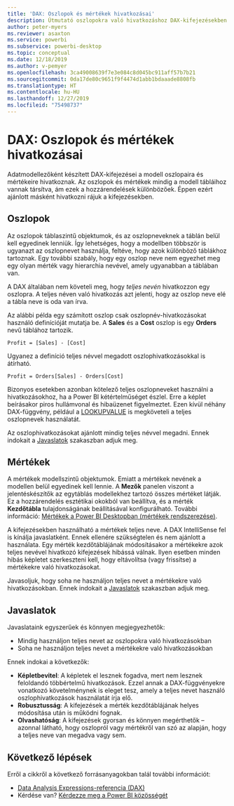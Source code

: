 ```yaml
---
title: 'DAX: Oszlopok és mértékek hivatkozásai'
description: Útmutató oszlopokra való hivatkozáshoz DAX-kifejezésekben lévő mértékekben.
author: peter-myers
ms.reviewer: asaxton
ms.service: powerbi
ms.subservice: powerbi-desktop
ms.topic: conceptual
ms.date: 12/18/2019
ms.author: v-pemyer
ms.openlocfilehash: 3ca49008639f7e3e084c8d045bc911aff57b7b21
ms.sourcegitcommit: 0da17de80c9651f9f4474d1abb1bdaaade8808fb
ms.translationtype: HT
ms.contentlocale: hu-HU
ms.lasthandoff: 12/27/2019
ms.locfileid: "75498737"
---
```

# <a name="dax-column-and-measure-references"></a>DAX: Oszlopok és mértékek hivatkozásai

Adatmodellezőként készített DAX-kifejezései a modell oszlopaira és mértékeire hivatkoznak. Az oszlopok és mértékek mindig a modell tábláihoz vannak társítva, ám ezek a hozzárendelések különbözőek. Éppen ezért ajánlott másként hivatkozni rájuk a kifejezésekben.

## <a name="columns"></a>Oszlopok

Az oszlopok táblaszintű objektumok, és az oszlopneveknek a táblán belül kell egyedinek lenniük. Így lehetséges, hogy a modellben többször is ugyanazt az oszlopnevet használja, feltéve, hogy azok különböző táblákhoz tartoznak. Egy további szabály, hogy egy oszlop neve nem egyezhet meg egy olyan mérték vagy hierarchia nevével, amely ugyanabban a táblában van.

A DAX általában nem követeli meg, hogy _teljes nevén_ hivatkozzon egy oszlopra. A teljes néven való hivatkozás azt jelenti, hogy az oszlop neve elé a tábla neve is oda van írva.

Az alábbi példa egy számított oszlop csak oszlopnév-hivatkozásokat használó definícióját mutatja be. A **Sales** és a **Cost** oszlop is egy **Orders** nevű táblához tartozik.

```dax
Profit = [Sales] - [Cost]
```

Ugyanez a definíció teljes névvel megadott oszlophivatkozásokkal is átírható.

```dax
Profit = Orders[Sales] - Orders[Cost]
```

Bizonyos esetekben azonban kötelező teljes oszlopneveket használni a hivatkozásokhoz, ha a Power BI kétértelműséget észlel. Erre a képlet beírásakor piros hullámvonal és hibaüzenet figyelmeztet. Ezen kívül néhány DAX-függvény, például a [LOOKUPVALUE](/dax/lookupvalue-function-dax) is megköveteli a teljes oszlopnevek használatát.

Az oszlophivatkozásokat ajánlott mindig teljes névvel megadni. Ennek indokait a [Javaslatok](#recommendations) szakaszban adjuk meg.

## <a name="measures"></a>Mértékek

A mértékek modellszintű objektumok. Emiatt a mértékek nevének a modellen belül egyedinek kell lennie. A **Mezők** panelen viszont a jelentéskészítők az egytáblás modellekhez tartozó összes mértéket látják. Ez a hozzárendelés esztétikai okokból van beállítva, és a mérték **Kezdőtábla** tulajdonságának beállításával konfigurálható. További információ: [Mértékek a Power BI Desktopban (mértékek rendszerezése)](../desktop-measures.md#organizing-your-measures).

A kifejezésekben használható a mértékek teljes neve. A DAX IntelliSense fel is kínálja javaslatként. Ennek ellenére szükségtelen és nem ajánlott a használata. Egy mérték kezdőtáblájának módosításakor a mértékekre azok teljes nevével hivatkozó kifejezések hibássá válnak. Ilyen esetben minden hibás képletet szerkeszteni kell, hogy eltávolítsa (vagy frissítse) a mértékekre való hivatkozásokat.

Javasoljuk, hogy soha ne használjon teljes nevet a mértékekre való hivatkozásokban. Ennek indokait a [Javaslatok](#recommendations) szakaszban adjuk meg.

## <a name="recommendations"></a>Javaslatok

Javaslataink egyszerűek és könnyen megjegyezhetők:

- Mindig használjon teljes nevet az oszlopokra való hivatkozásokban
- Soha ne használjon teljes nevet a mértékekre való hivatkozásokban

Ennek indokai a következők:

- **Képletbevitel**: A képletek el lesznek fogadva, mert nem lesznek feloldandó többértelmű hivatkozások. Ezzel annak a DAX-függvényekre vonatkozó követelménynek is eleget tesz, amely a teljes nevet használó oszlophivatkozások használatát írja elő.
- **Robusztusság**: A kifejezések a mérték kezdőtáblájának helyes módosítása után is működni fognak.
- **Olvashatóság**: A kifejezések gyorsan és könnyen megérthetők – azonnal látható, hogy oszlopról vagy mértékről van szó az alapján, hogy a teljes neve van megadva vagy sem.

## <a name="next-steps"></a>Következő lépések

Erről a cikkről a következő forrásanyagokban talál további információt:

- [Data Analysis Expressions-referencia (DAX)](/dax/)
- Kérdése van? [Kérdezze meg a Power BI közösségét](https://community.powerbi.com/)

